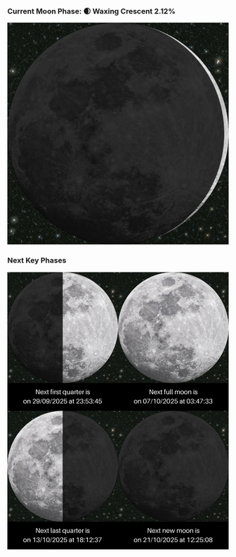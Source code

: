 ### Current Moon Phase: 🌒 Waxing Crescent 2.12%
![Moon Phase](moonphase.png)
### Next Key Phases
![Gallery](gallery.png)